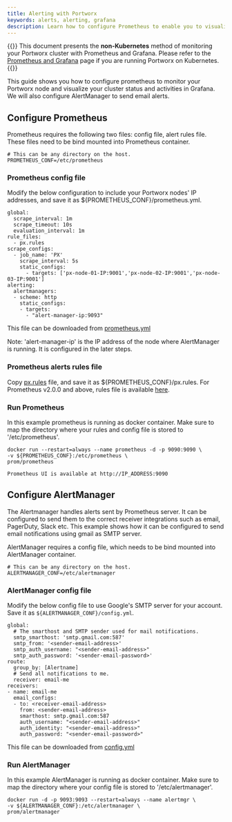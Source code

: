 ```yaml
---
title: Alerting with Portworx
keywords: alerts, alerting, grafana
description: Learn how to configure Prometheus to enable you to visualize your Portworx cluster status within Grafana.
---
```


{{<info>}}
This document presents the **non-Kubernetes** method of monitoring your Portworx cluster with Prometheus and Grafana. Please refer to the [Prometheus and Grafana](/portworx-install-with-kubernetes/operate-and-maintain-on-kubernetes/monitoring/monitoring-px-prometheusandgrafana.1/) page if you are running Portworx on Kubernetes.
{{</info>}}

This guide shows you how to configure prometheus to monitor your Portworx node and visualize your cluster status and activities in Grafana. We will also configure AlertManager to send email alerts.

## Configure Prometheus

Prometheus requires the following two files: config file, alert rules file. These files need to be bind mounted into Prometheus container.

```text
# This can be any directory on the host.
PROMETHEUS_CONF=/etc/prometheus
```

### Prometheus config file

Modify the below configuration to include your Portworx nodes' IP addresses, and save it as ${PROMETHEUS_CONF}/prometheus.yml.

```text
global:
  scrape_interval: 1m
  scrape_timeout: 10s
  evaluation_interval: 1m
rule_files:
  - px.rules
scrape_configs:
  - job_name: 'PX'
    scrape_interval: 5s
    static_configs:
      - targets: ['px-node-01-IP:9001','px-node-02-IP:9001','px-node-03-IP:9001']
alerting:
  alertmanagers:
  - scheme: http
    static_configs:
    - targets:
      - "alert-manager-ip:9093"
```

This file can be downloaded from [prometheus.yml](/samples/non-k8s/prometheus/prometheus.yml)

Note: 'alert-manager-ip' is the IP address of the node where AlertManager is running. It is configured in the later steps.

### Prometheus alerts rules file

Copy [px.rules](/samples/non-k8s/prometheus/px.rules) file, and save it as ${PROMETHEUS_CONF}/px.rules.
For Prometheus v2.0.0 and above, rules file is available [here](/samples/non-k8s/prometheus/px.rules.yml).

### Run Prometheus

In this example prometheus is running as docker container. Make sure to map the directory where your rules and config file is stored to '/etc/prometheus'.

```text
docker run --restart=always --name prometheus -d -p 9090:9090 \
-v ${PROMETHEUS_CONF}:/etc/prometheus \
prom/prometheus
```

```output
Prometheus UI is available at http://IP_ADDRESS:9090
```

## Configure AlertManager

The Alertmanager handles alerts sent by Prometheus server. It can be configured to send them to the correct receiver integrations such as email, PagerDuty, Slack etc.
This example shows how it can be configured to send email notifications using gmail as SMTP server.

AlertManager requires a config file, which needs to be bind mounted into AlertManager container.

```text
# This can be any directory on the host.
ALERTMANAGER_CONF=/etc/alertmanager
```

### AlertManager config file

Modify the below config file to use Google's SMTP server for your account.
Save it as `${ALERTMANAGER_CONF}/config.yml`.

```text
global:
  # The smarthost and SMTP sender used for mail notifications.
  smtp_smarthost: 'smtp.gmail.com:587'
  smtp_from: '<sender-email-address>'
  smtp_auth_username: "<sender-email-address>"
  smtp_auth_password: '<sender-email-password>'
route:
  group_by: [Alertname]
  # Send all notifications to me.
  receiver: email-me
receivers:
- name: email-me
  email_configs:
  - to: <receiver-email-address>
    from: <sender-email-address>
    smarthost: smtp.gmail.com:587
    auth_username: "<sender-email-address>"
    auth_identity: "<sender-email-address>"
    auth_password: "<sender-email-password>"
```

This file can be downloaded from [config.yml](/samples/non-k8s/prometheus/config.yml)

### Run AlertManager

In this example AlertManager is running as docker container. Make sure to map the directory where your config file is stored to '/etc/alertmanager'.

```text
docker run -d -p 9093:9093 --restart=always --name alertmgr \
-v ${ALERTMANAGER_CONF}:/etc/alertmanager \
prom/alertmanager
```
